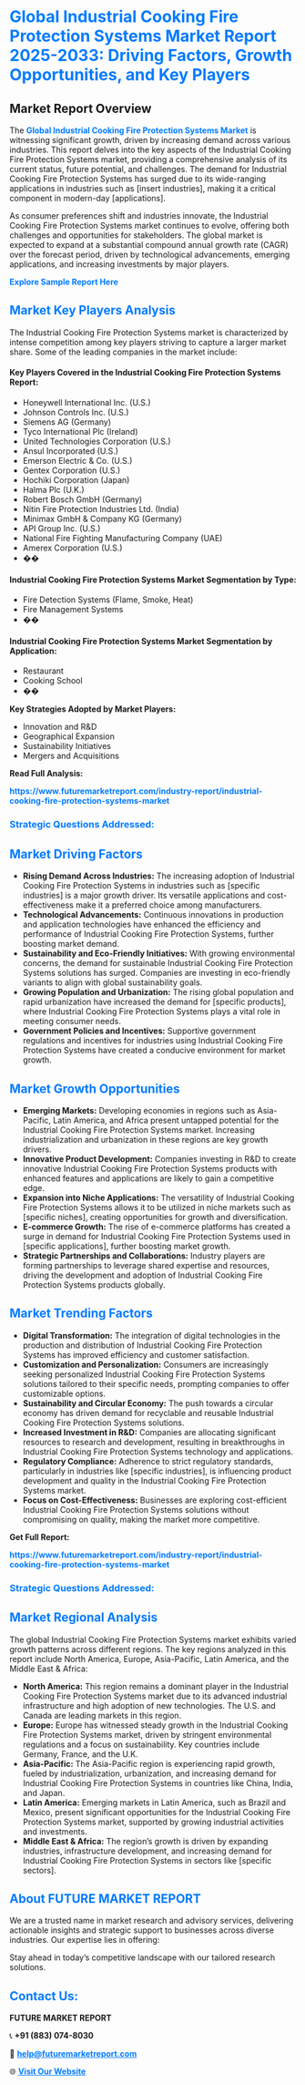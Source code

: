 <h1 style="color: #007BFF;">Global Industrial Cooking Fire Protection Systems Market Report 2025-2033: Driving Factors, Growth Opportunities, and Key Players</h1>

<section id="overview">
<h2>Market Report Overview</h2>
<p>The <a href="https://www.futuremarketreport.com/industry-report/industrial-cooking-fire-protection-systems-market" style="color: #007BFF; text-decoration: none;"><strong>Global Industrial Cooking Fire Protection Systems Market</strong></a> is witnessing significant growth, driven by increasing demand across various industries. This report delves into the key aspects of the Industrial Cooking Fire Protection Systems market, providing a comprehensive analysis of its current status, future potential, and challenges. The demand for Industrial Cooking Fire Protection Systems has surged due to its wide-ranging applications in industries such as [insert industries], making it a critical component in modern-day [applications].</p>
<p>As consumer preferences shift and industries innovate, the Industrial Cooking Fire Protection Systems market continues to evolve, offering both challenges and opportunities for stakeholders. The global market is expected to expand at a substantial compound annual growth rate (CAGR) over the forecast period, driven by technological advancements, emerging applications, and increasing investments by major players.</p>
</section>

<section id="overview">
<p><a href="https://www.futuremarketreport.com/request-sample/reportId=117093" style="color: #007BFF; text-decoration: none;"><strong>Explore Sample Report Here</strong></a></p>
</section>

<section id="key-players">
<h2 style="color: #007BFF;">Market Key Players Analysis</h2>
<p>The Industrial Cooking Fire Protection Systems market is characterized by intense competition among key players striving to capture a larger market share. Some of the leading companies in the market include:</p>
<h4>Key Players Covered in the Industrial Cooking Fire Protection Systems Report:</h4>
<ul><li>Honeywell International Inc. (U.S.)</li><li>Johnson Controls Inc. (U.S.)</li><li>Siemens AG (Germany)</li><li>Tyco International Plc (Ireland)</li><li>United Technologies Corporation (U.S.)</li><li>Ansul Incorporated (U.S.)</li><li>Emerson Electric &amp; Co. (U.S.)</li><li>Gentex Corporation (U.S.)</li><li>Hochiki Corporation (Japan)</li><li>Halma Plc (U.K.)</li><li>Robert Bosch GmbH (Germany)</li><li>Nitin Fire Protection Industries Ltd. (India)</li><li>Minimax GmbH &amp; Company KG (Germany)</li><li>API Group Inc. (U.S.)</li><li>National Fire Fighting Manufacturing Company (UAE)</li><li>Amerex Corporation (U.S.)</li><li>��</li></ul>
<h4>Industrial Cooking Fire Protection Systems Market Segmentation by Type:</h4>
<ul><li>Fire Detection Systems (Flame, Smoke, Heat)</li><li>Fire Management Systems</li><li>��</li></ul>

<h4>Industrial Cooking Fire Protection Systems Market Segmentation by Application:</h4>
<ul><li>Restaurant</li><li>Cooking School</li><li>��</li></ul>
<p><strong>Key Strategies Adopted by Market Players:</strong></p>
<ul>
<li>Innovation and R&D</li>
<li>Geographical Expansion</li>
<li>Sustainability Initiatives</li>
<li>Mergers and Acquisitions</li>
</ul>
</section>

<section>
<p><strong>Read Full Analysis: </strong></p><a href="https://www.futuremarketreport.com/industry-report/industrial-cooking-fire-protection-systems-market" style="color: #007BFF; text-decoration: none;"><strong>https://www.futuremarketreport.com/industry-report/industrial-cooking-fire-protection-systems-market</strong></a>
<h3 style="color: #007BFF;">Strategic Questions Addressed:</h3>
</section>

<section id="driving-factors">
<h2 style="color: #007BFF;">Market Driving Factors</h2>
<ul>
<li><strong>Rising Demand Across Industries:</strong> The increasing adoption of Industrial Cooking Fire Protection Systems in industries such as [specific industries] is a major growth driver. Its versatile applications and cost-effectiveness make it a preferred choice among manufacturers.</li>
<li><strong>Technological Advancements:</strong> Continuous innovations in production and application technologies have enhanced the efficiency and performance of Industrial Cooking Fire Protection Systems, further boosting market demand.</li>
<li><strong>Sustainability and Eco-Friendly Initiatives:</strong> With growing environmental concerns, the demand for sustainable Industrial Cooking Fire Protection Systems solutions has surged. Companies are investing in eco-friendly variants to align with global sustainability goals.</li>
<li><strong>Growing Population and Urbanization:</strong> The rising global population and rapid urbanization have increased the demand for [specific products], where Industrial Cooking Fire Protection Systems plays a vital role in meeting consumer needs.</li>
<li><strong>Government Policies and Incentives:</strong> Supportive government regulations and incentives for industries using Industrial Cooking Fire Protection Systems have created a conducive environment for market growth.</li>
</ul>
</section>

<section id="growth-opportunities">
<h2 style="color: #007BFF;">Market Growth Opportunities</h2>
<ul>
<li><strong>Emerging Markets:</strong> Developing economies in regions such as Asia-Pacific, Latin America, and Africa present untapped potential for the Industrial Cooking Fire Protection Systems market. Increasing industrialization and urbanization in these regions are key growth drivers.</li>
<li><strong>Innovative Product Development:</strong> Companies investing in R&D to create innovative Industrial Cooking Fire Protection Systems products with enhanced features and applications are likely to gain a competitive edge.</li>
<li><strong>Expansion into Niche Applications:</strong> The versatility of Industrial Cooking Fire Protection Systems allows it to be utilized in niche markets such as [specific niches], creating opportunities for growth and diversification.</li>
<li><strong>E-commerce Growth:</strong> The rise of e-commerce platforms has created a surge in demand for Industrial Cooking Fire Protection Systems used in [specific applications], further boosting market growth.</li>
<li><strong>Strategic Partnerships and Collaborations:</strong> Industry players are forming partnerships to leverage shared expertise and resources, driving the development and adoption of Industrial Cooking Fire Protection Systems products globally.</li>
</ul>
</section>

<section id="trending-factors">
<h2 style="color: #007BFF;">Market Trending Factors</h2>
<ul>
<li><strong>Digital Transformation:</strong> The integration of digital technologies in the production and distribution of Industrial Cooking Fire Protection Systems has improved efficiency and customer satisfaction.</li>
<li><strong>Customization and Personalization:</strong> Consumers are increasingly seeking personalized Industrial Cooking Fire Protection Systems solutions tailored to their specific needs, prompting companies to offer customizable options.</li>
<li><strong>Sustainability and Circular Economy:</strong> The push towards a circular economy has driven demand for recyclable and reusable Industrial Cooking Fire Protection Systems solutions.</li>
<li><strong>Increased Investment in R&D:</strong> Companies are allocating significant resources to research and development, resulting in breakthroughs in Industrial Cooking Fire Protection Systems technology and applications.</li>
<li><strong>Regulatory Compliance:</strong> Adherence to strict regulatory standards, particularly in industries like [specific industries], is influencing product development and quality in the Industrial Cooking Fire Protection Systems market.</li>
<li><strong>Focus on Cost-Effectiveness:</strong> Businesses are exploring cost-efficient Industrial Cooking Fire Protection Systems solutions without compromising on quality, making the market more competitive.</li>
</ul>
</section>

<section>
<p><strong>Get Full Report: </strong></p><a href="https://www.futuremarketreport.com/industry-report/industrial-cooking-fire-protection-systems-market" style="color: #007BFF; text-decoration: none;"><strong>https://www.futuremarketreport.com/industry-report/industrial-cooking-fire-protection-systems-market</strong></a>
<h3 style="color: #007BFF;">Strategic Questions Addressed:</h3>
</section>


<section id="regional-analysis">
<h2 style="color: #007BFF;">Market Regional Analysis</h2>
<p>The global Industrial Cooking Fire Protection Systems market exhibits varied growth patterns across different regions. The key regions analyzed in this report include North America, Europe, Asia-Pacific, Latin America, and the Middle East & Africa:</p>
<ul>
<li><strong>North America:</strong> This region remains a dominant player in the Industrial Cooking Fire Protection Systems market due to its advanced industrial infrastructure and high adoption of new technologies. The U.S. and Canada are leading markets in this region.</li>
<li><strong>Europe:</strong> Europe has witnessed steady growth in the Industrial Cooking Fire Protection Systems market, driven by stringent environmental regulations and a focus on sustainability. Key countries include Germany, France, and the U.K.</li>
<li><strong>Asia-Pacific:</strong> The Asia-Pacific region is experiencing rapid growth, fueled by industrialization, urbanization, and increasing demand for Industrial Cooking Fire Protection Systems in countries like China, India, and Japan.</li>
<li><strong>Latin America:</strong> Emerging markets in Latin America, such as Brazil and Mexico, present significant opportunities for the Industrial Cooking Fire Protection Systems market, supported by growing industrial activities and investments.</li>
<li><strong>Middle East & Africa:</strong> The region’s growth is driven by expanding industries, infrastructure development, and increasing demand for Industrial Cooking Fire Protection Systems in sectors like [specific sectors].</li>
</ul>
</section>

<footer>
<h2 style="color: #007BFF;">About FUTURE MARKET REPORT</h2>
<p>We are a trusted name in market research and advisory services, delivering actionable insights and strategic support to businesses across diverse industries. Our expertise lies in offering:</p>

<p>Stay ahead in today’s competitive landscape with our tailored research solutions.</p>

<h2 style="color: #007BFF;">Contact Us:</h2>
<p><strong>FUTURE MARKET REPORT</strong></p>
<p>📞 <strong>+91 (883) 074-8030</strong></p>
<p>📧 <strong><a href="mailto:help@futuremarketreport.com" style="color: #007BFF;">help@futuremarketreport.com</a></strong></p>
<p>🌐 <strong><a href="https://www.futuremarketreport.com/" style="color: #007BFF;">Visit Our Website</a></strong></p>
</footer>